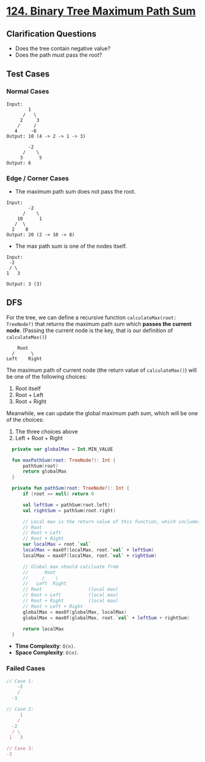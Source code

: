 # [124. Binary Tree Maximum Path Sum](https://leetcode.com/problems/binary-tree-maximum-path-sum/)

## Clarification Questions
* Does the tree contain negative value?
* Does the path must pass the root?
 
## Test Cases
### Normal Cases
```
Input: 
        1
      /   \
     2     3
    /     /
   4     -6
Output: 10 (4 -> 2 -> 1 -> 3)

        -2
      /    \
     3      5
Output: 6
```
### Edge / Corner Cases
* The maximum path sum does not pass the root.
```
Input: 
        -2
      /    \
    10      1
   /  \
  2    8
Output: 20 (2 -> 10 -> 8)
```

* The max path sum is one of the nodes itself.
```
Input:
 -2
 / \
1   3

Output: 3 (3)
```

## DFS
For the tree, we can define a recursive function `calculateMax(root: TreeNode?)` that returns the maximum path sum which **passes the current node**. (Passing the current node is the key, that is our definition of `calculateMax()`)
```
    Root
  /      \
Left    Right     
```

The maximum path of current node (the return value of `calculateMax()`) will be one of the following choices:
1. Root itself
2. Root + Left
3. Root + Right

Meanwhile, we can update the global maximum path sum, which will be one of the choices:
1. The three choices above
2. Left + Root + Right

```kotlin
  private var globalMax = Int.MIN_VALUE

  fun maxPathSum(root: TreeNode?): Int {
      pathSum(root)
      return globalMax
  }

  private fun pathSum(root: TreeNode?): Int {
      if (root == null) return 0

      val leftSum = pathSum(root.left)
      val rightSum = pathSum(root.right)

      // Local max is the return value of this function, which includes
      // Root
      // Root + Left
      // Root + Right
      var localMax = root.`val`
      localMax = maxOf(localMax, root.`val` + leftSum)
      localMax = maxOf(localMax, root.`val` + rightSum)

      // Global max should calcluate from
      //      Root
      //     /    \
      //   Left  Right
      // Root                 (local max)
      // Root + Left          (local max)
      // Root + Right         (local max)
      // Root + Left + Right
      globalMax = maxOf(globalMax, localMax)
      globalMax = maxOf(globalMax, root.`val` + leftSum + rightSum)

      return localMax
  }
```

* **Time Complexity**: `O(n)`.
* **Space Complexity**: `O(n)`.

### Failed Cases
```js
// Case 1:
    -2
    /
  -1

// Case 2:
     1
    /
  -2
  / \
 1   3

// Case 3:
-3
```